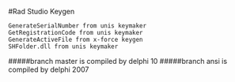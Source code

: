 #Rad Studio Keygen


    GenerateSerialNumber from unis keymaker
    GetRegistrationCode from unis keymaker
    GenerateActiveFile from x-force keygen
    SHFolder.dll from unis keymaker

#####branch master is compiled by delphi 10
#####branch ansi is compiled by delphi 2007